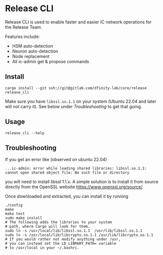# Release CLI

Release CLI is used to enable faster and easier IC network operations for the Release Team.

Features include:

* HSM auto-detection
* Neuron auto-detection
* Node replacement
* All ic-admin get & propose commands

## Install

```shell
cargo install --git ssh://git@gitlab.com/dfinity-lab/core/release release_cli
```

Make sure you have `libssl.so.1.1` on your system (Ubuntu 22.04 and later
will not carry it).  See below under *Troubleshooting* to get that going.

## Usage

```shell
release_cli --help
```

## Troubleshooting

If you get an error like (observed on ubuntu 22.04)

``` shell
...ic-admin: error while loading shared libraries: libssl.so.1.1: cannot open shared object file: No such file or directory
```

you will need to install libssl 1.1.x. A simple solution is to install it from source directly from the OpenSSL website
https://www.openssl.org/source/.

Once downloaded and extracted, you can install it by running

``` shell
./config
make
make test
sudo make install
# The following adds the libraries to your system
# path, where Cargo will look for them.
sudo ln -s /usr/local/lib/libssl.so.1.1  /usr/lib/libssl.so.1.1
sudo ln -s /usr/local/lib/libcrypto.so.1.1 /usr/lib/libcrypto.so.1.1
# If you would rather not modify anything under /usr,
# you can instead set the LD_LIBRARY_PATH= variable
# to /usr/local in your ~/.bashrc.
```
